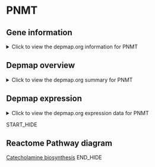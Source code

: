 <h1>PNMT</h1>

<h2>Gene information</h2>
<details>
  <summary>Click to view the depmap.org information for PNMT</summary>
  <iframe src="https://depmap.org/portal/gene/PNMT?tab=about" style="border:none;width:100%;height:800px"></iframe>
</details>

<h2>Depmap overview</h2>
<details>
  <summary>Click to view the depmap.org summary for PNMT</summary>
  <iframe src="https://depmap.org/portal/gene/PNMT?tab=overview" style="border:none;width:100%;height:800px"></iframe>
</details>

<h2>Depmap expression</h2>
<details>
  <summary>Click to view the depmap.org expression data for PNMT</summary>
  <iframe src="https://depmap.org/portal/gene/PNMT?tab=characterization" style="border:none;width:100%;height:800px"></iframe>
</details>


START_HIDE
<h2>Reactome Pathway diagram</h2>
<a href="https://reactome.org/PathwayBrowser/#/R-HSA-209905">Catecholamine biosynthesis</a>
END_HIDE


